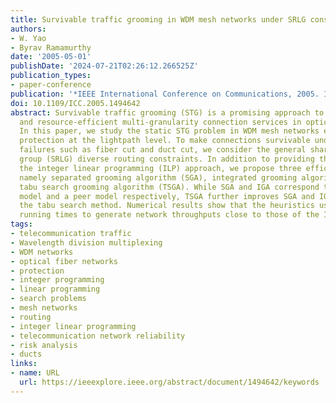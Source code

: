 ```yaml
---
title: Survivable traffic grooming in WDM mesh networks under SRLG constraints
authors:
- W. Yao
- Byrav Ramamurthy
date: '2005-05-01'
publishDate: '2024-07-21T02:26:12.266525Z'
publication_types:
- paper-conference
publication: '*IEEE International Conference on Communications, 2005. ICC 2005. 2005*'
doi: 10.1109/ICC.2005.1494642
abstract: Survivable traffic grooming (STG) is a promising approach to provide reliable
  and resource-efficient multi-granularity connection services in optical networks.
  In this paper, we study the static STG problem in WDM mesh networks employing path
  protection at the lightpath level. To make connections survivable under various
  failures such as fiber cut and duct cut, we consider the general shared risk link
  group (SRLG) diverse routing constraints. In addition to providing the results from
  the integer linear programming (ILP) approach, we propose three efficient heuristics,
  namely separated grooming algorithm (SGA), integrated grooming algorithm (IGA) and
  tabu search grooming algorithm (TSGA). While SGA and IGA correspond to an overlay
  model and a peer model respectively, TSGA further improves SGA and IGA by incorporating
  the tabu search method. Numerical results show that the heuristics use much shorter
  running times to generate network throughputs close to those of the ILP formulations.
tags:
- telecommunication traffic
- Wavelength division multiplexing
- WDM networks
- optical fiber networks
- protection
- integer programming
- linear programming
- search problems
- mesh networks
- routing
- integer linear programming
- telecommunication network reliability
- risk analysis
- ducts
links:
- name: URL
  url: https://ieeexplore.ieee.org/abstract/document/1494642/keywords
---
```

